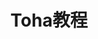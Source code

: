 ---
title: Toha教程
menu: 
  sidebar:
    name: Toha教程
    identifier: toha-tutorial
    weight: 20
---